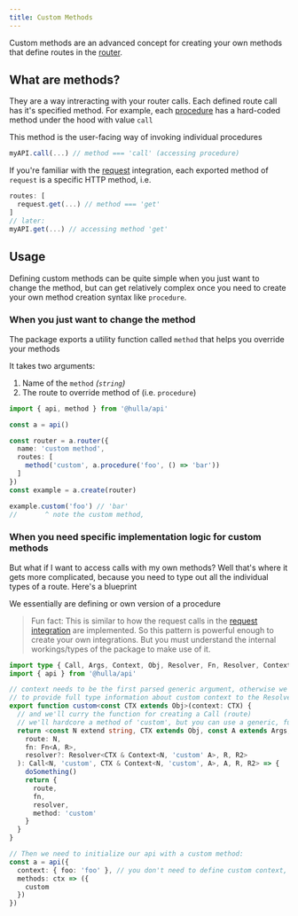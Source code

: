 ```yaml
---
title: Custom Methods
---
```


Custom methods are an advanced concept for creating your own methods that define routes in the [router](/docs/api/core-concepts/router).

## What are methods?

They are a way intreracting with your router calls. Each defined route call has it's specified method.
For example, each [procedure](/docs/api/core-concepts/procedures) has a hard-coded method under the hood with value `call`

This method is the user-facing way of invoking individual procedures

```ts
myAPI.call(...) // method === 'call' (accessing procedure)
```

If you're familiar with the [request](/docs/api/integrations/requests) integration, each exported method of `request` is a specific HTTP method,
i.e.

```ts
routes: [
  request.get(...) // method === 'get'
]
// later:
myAPI.get(...) // accessing method 'get'
```

## Usage

Defining custom methods can be quite simple when you just want to change the method, but can get relatively complex once you need to create
your own method creation syntax like `procedure`.

### When you just want to change the method

The package exports a utility function called `method` that helps you override your methods

It takes two arguments:

1. Name of the `method` _(`string`)_
2. The route to override method of (i.e. `procedure`)

```ts
import { api, method } from '@hulla/api'

const a = api()

const router = a.router({
  name: 'custom method',
  routes: [
    method('custom', a.procedure('foo', () => 'bar'))
  ]
})
const example = a.create(router)

example.custom('foo') // 'bar'
//       ^ note the custom method, 
```

### When you need specific implementation logic for custom methods

But what if I want to access calls with my own methods? Well that's where it gets more complicated, because
you need to type out all the individual types of a route. Here's a blueprint

We essentially are defining or own version of a procedure

> Fun fact: This is similar to how the request calls in the [request integration](/docs/api/integrations/requests) are implemented.
> So this pattern is powerful enough to create your own integrations. But you must understand the internal workings/types of the package to make use of it.

```ts
import type { Call, Args, Context, Obj, Resolver, Fn, Resolver, Context } from '@hulla/api'
import { api } from '@hulla/api'

// context needs to be the first parsed generic argument, otherwise we wouldn't be able
// to provide full type information about custom context to the Resolver
export function custom<const CTX extends Obj>(context: CTX) {
  // and we'll curry the function for creating a Call (route)
  // we'll hardcore a method of 'custom', but you can use a generic, function parameter, etc.
  return <const N extend string, CTX extends Obj, const A extends Args, const R, const R2 = R>(
    route: N,
    fn: Fn<A, R>,
    resolver?: Resolver<CTX & Context<N, 'custom' A>, R, R2>
  ): Call<N, 'custom', CTX & Context<N, 'custom', A>, A, R, R2> => {
    doSomething()
    return {
      route,
      fn,
      resolver,
      method: 'custom'
    }
  }
}

// Then we need to initialize our api with a custom method:
const a = api({
  context: { foo: 'foo' }, // you don't need to define custom context, but including it for type-safety demonstration
  methods: ctx => ({
    custom
  })
})
```

